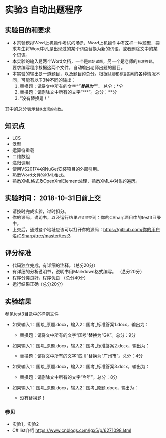 # 实验3 自动出题程序

## 实验目的和要求

- 本实验模拟Word上机操作考试的场景。Word上机操作中有这样一种题型，要求考生将Word中凡是出现过的某个词语替换为新的词语，或者删除文中的某个词语。
- 本实验的输入是两个Word文档，一个是`原始试题`，另一个是老师的`标准答题`。要求编写程序根据这两个文件，自动输出老师出题的题目。
- 本实验的输出是一道题目，以及题目的总分。根据`试题`和`标准答案`的各种情况不同，可能有以下3种不同的输出：
    1. 替换题：请将文中所有的文字“***”替换为“***”。 总分：*分
    2. 替换题：请删除文中所有的文字“***”。总分：**分
    3. "没有替换题！"
    
其中的总分表示`替换出现的次数`。

## 知识点
- LCS
- 泛型
- 运算符重载
- 二维数组
- 递归调用
- 使用VS2017中的NuGet安装项目的外部引用。
- 熟悉Word文件的XML格式。
- 熟悉XML格式及OpenXmlElement处理，熟悉XML中对象的遍历。

## 实验时间： 2018-10-31日前上交
- 请按时完成实验，过时扣分。
- 你的源码，说明书，以及运行结果`必须提交`到：你的CSharp项目中的test3目录中。
- 上交后，通过这个地址应该可以打开你的源码：https://github.com/你的用户名/CSharp/tree/master/test3

## 评分标准
- 代码独立完成，有详细的注释。（总分20分）
- 有详细的分析说明书，说明书用Markdown格式编写。 （总分20分）
- 程序分类良好，程序优良 （总分40分）
- 运行结果正确（总分20分）

## 实验结果
    
参见test3目录中的样例文件
    
- 如果输入1：国考_原题.docx，输入2：国考_标准答案1.docx，输出为：
    - 替换题：请将文中所有的文字“国考”替换为“GK”。总分：9分

- 如果输入1：国考_原题.docx，输入2：国考_标准答案2.docx，输出为：
    - 替换题：请将文中所有的文字“四川”替换为“广州市”。总分：4分

- 如果输入1：国考_原题.docx，输入2：国考_标准答案3.docx，输出为：
    - 替换题：请删除文中所有的文字“今年”。总分：8分

- 如果输入1：国考_原题.docx，输入2：国考_原题.docx，输出为：
    - 没有替换题！
    
### 参见
- 实验1，实验2
- C# list介绍  https://www.cnblogs.com/lgx5/p/6271098.html